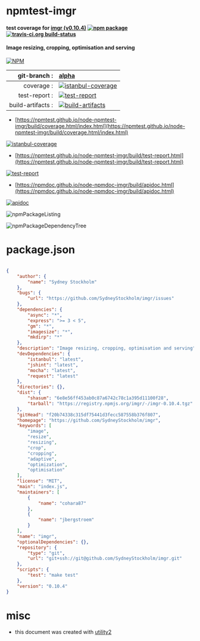 # npmtest-imgr

#### test coverage for  [imgr (v0.10.4)](https://github.com/SydneyStockholm/imgr)  [![npm package](https://img.shields.io/npm/v/npmtest-imgr.svg?style=flat-square)](https://www.npmjs.org/package/npmtest-imgr) [![travis-ci.org build-status](https://api.travis-ci.org/npmtest/node-npmtest-imgr.svg)](https://travis-ci.org/npmtest/node-npmtest-imgr)

#### Image resizing, cropping, optimisation and serving

[![NPM](https://nodei.co/npm/imgr.png?downloads=true&downloadRank=true&stars=true)](https://www.npmjs.com/package/imgr)

| git-branch : | [alpha](https://github.com/npmtest/node-npmtest-imgr/tree/alpha)|
|--:|:--|
| coverage : | [![istanbul-coverage](https://npmtest.github.io/node-npmtest-imgr/build/coverage.badge.svg)](https://npmtest.github.io/node-npmtest-imgr/build/coverage.html/index.html)|
| test-report : | [![test-report](https://npmtest.github.io/node-npmtest-imgr/build/test-report.badge.svg)](https://npmtest.github.io/node-npmtest-imgr/build/test-report.html)|
| build-artifacts : | [![build-artifacts](https://npmtest.github.io/node-npmtest-imgr/glyphicons_144_folder_open.png)](https://github.com/npmtest/node-npmtest-imgr/tree/gh-pages/build)|

- [https://npmtest.github.io/node-npmtest-imgr/build/coverage.html/index.html](https://npmtest.github.io/node-npmtest-imgr/build/coverage.html/index.html)

[![istanbul-coverage](https://npmtest.github.io/node-npmtest-imgr/build/screenCapture.buildCi.browser.%252Ftmp%252Fbuild%252Fcoverage.lib.html.png)](https://npmtest.github.io/node-npmtest-imgr/build/coverage.html/index.html)

- [https://npmtest.github.io/node-npmtest-imgr/build/test-report.html](https://npmtest.github.io/node-npmtest-imgr/build/test-report.html)

[![test-report](https://npmtest.github.io/node-npmtest-imgr/build/screenCapture.buildCi.browser.%252Ftmp%252Fbuild%252Ftest-report.html.png)](https://npmtest.github.io/node-npmtest-imgr/build/test-report.html)

- [https://npmdoc.github.io/node-npmdoc-imgr/build/apidoc.html](https://npmdoc.github.io/node-npmdoc-imgr/build/apidoc.html)

[![apidoc](https://npmdoc.github.io/node-npmdoc-imgr/build/screenCapture.buildCi.browser.%252Ftmp%252Fbuild%252Fapidoc.html.png)](https://npmdoc.github.io/node-npmdoc-imgr/build/apidoc.html)

![npmPackageListing](https://npmtest.github.io/node-npmtest-imgr/build/screenCapture.npmPackageListing.svg)

![npmPackageDependencyTree](https://npmtest.github.io/node-npmtest-imgr/build/screenCapture.npmPackageDependencyTree.svg)



# package.json

```json

{
    "author": {
        "name": "Sydney Stockholm"
    },
    "bugs": {
        "url": "https://github.com/SydneyStockholm/imgr/issues"
    },
    "dependencies": {
        "async": "*",
        "express": ">= 3 < 5",
        "gm": "*",
        "imagesize": "*",
        "mkdirp": "*"
    },
    "description": "Image resizing, cropping, optimisation and serving",
    "devDependencies": {
        "istanbul": "latest",
        "jshint": "latest",
        "mocha": "latest",
        "request": "latest"
    },
    "directories": {},
    "dist": {
        "shasum": "6e8e56ff453ab0c87a6742c78c1a395d11100f28",
        "tarball": "https://registry.npmjs.org/imgr/-/imgr-0.10.4.tgz"
    },
    "gitHead": "f20b74338c315df75441d3fecc587558b376f807",
    "homepage": "https://github.com/SydneyStockholm/imgr",
    "keywords": [
        "image",
        "resize",
        "resizing",
        "crop",
        "cropping",
        "adaptive",
        "optimization",
        "optimisation"
    ],
    "license": "MIT",
    "main": "index.js",
    "maintainers": [
        {
            "name": "cohara87"
        },
        {
            "name": "jbergstroem"
        }
    ],
    "name": "imgr",
    "optionalDependencies": {},
    "repository": {
        "type": "git",
        "url": "git+ssh://git@github.com/SydneyStockholm/imgr.git"
    },
    "scripts": {
        "test": "make test"
    },
    "version": "0.10.4"
}
```



# misc
- this document was created with [utility2](https://github.com/kaizhu256/node-utility2)
